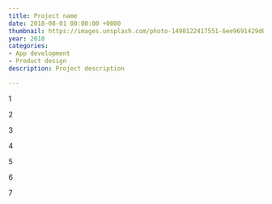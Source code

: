 ```yaml
---
title: Project name
date: 2018-08-01 00:00:00 +0000
thumbnail: https://images.unsplash.com/photo-1490122417551-6ee9691429d0?ixlib=rb-0.3.5&s=992d50c6daaef18711ad48b56c1d8977&auto=format&fit=crop&w=2100&q=80
year: 2018
categories:
- App development
- Product design
description: Project description

---
```

1

2

3

4

5

6

7